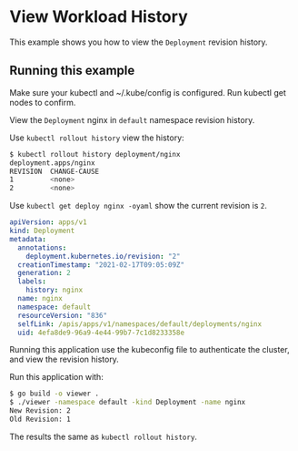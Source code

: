 # View Workload History

This example shows you how to view the `Deployment` revision history.

## Running this example

Make sure your kubectl and ~/.kube/config is configured. Run kubectl get nodes to confirm.

View the `Deployment` nginx in `default` namespace revision history.

Use `kubectl rollout history` view the history:

```bash
$ kubectl rollout history deployment/nginx
deployment.apps/nginx
REVISION  CHANGE-CAUSE
1         <none>
2         <none>
```

Use `kubectl get deploy nginx -oyaml` show the current revision is `2`.

```yaml
apiVersion: apps/v1
kind: Deployment
metadata:
  annotations:
    deployment.kubernetes.io/revision: "2"
  creationTimestamp: "2021-02-17T09:05:09Z"
  generation: 2
  labels:
    history: nginx
  name: nginx
  namespace: default
  resourceVersion: "836"
  selfLink: /apis/apps/v1/namespaces/default/deployments/nginx
  uid: 4efa8de9-96a9-4e44-99b7-7c1d8233358e
```

Running this application use the kubeconfig file to authenticate the cluster, and view the revision history.

Run this application with:

```bash
$ go build -o viewer .
$ ./viewer -namespace default -kind Deployment -name nginx
New Revision: 2
Old Revision: 1
```

The results the same as `kubectl rollout history`.